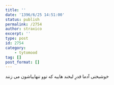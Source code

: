 ```yaml
---
title: ''
date: '1396/6/25 14:51:00'
status: publish
permalink: /2754
author: straxico
excerpt: ''
type: post
id: 2754
category:
    - tytomood
tag: []
post_format: []
---
```

خوشبختی آدما قدرِ لبخند هاییه که توو تنهاییاشون می زنند